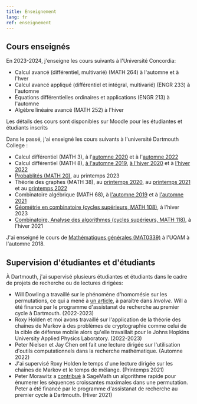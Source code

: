 ```yaml
---
title: Enseignement
lang: fr
ref: enseignement
---
```


## Cours enseignés
En 2023-2024, j'enseigne les cours suivants à l'Université Concordia:
 * Calcul avancé (différentiel, multivarié) (MATH 264) à l'automne et à l'hver
 * Calcul avancé appliqué (différentiel et intégral, multivarié) (ENGR 233) à l'automne
 * Équations différentielles ordinaires et applications (ENGR 213) à l'automne
 * Algèbre linéaire avancé (MATH 252) à l'hiver

Les détails des cours sont disponibles sur Moodle pour les étudiantes et étudiants inscrits

Dans le passé, j'ai enseigné les cours suivants à l'université Dartmouth College :
 * Calcul différentiel (MATH 3), à l'[automne 2020](https://math.dartmouth.edu/~m3f20) et à l'[automne 2022](https://canvas.dartmouth.edu/courses/54901)
 * Calcul différentiel (MATH 8), [à l'automne 2019](https://math.dartmouth.edu/~m8f19), [à l'hiver 2020](https://math.dartmouth.edu/~m8w20) et à [l'hiver 2022](https://canvas.dartmouth.edu/courses/50321/)
 * [Probablités (MATH 20)](https://canvas.dartmouth.edu/courses/58340), au printemps 2023
 * Théorie des graphes (MATH 38), au [printemps 2020](https://math.dartmouth.edu/~m38s20), au [printemps 2021](https://canvas.dartmouth.edu/courses/46201) et au [printemps 2022](https://canvas.dartmouth.edu/courses/52242/)
 * Combinatoire algébrique (MATH 68), à [l'automne 2019](https://math.dartmouth.edu/~m68f19) et à [l'automne 2021](https://math.dartmouth.edu/~m68f21)
 * [Géométrie en combinatoire (cycles supérieurs, MATH 108)](https://canvas.dartmouth.edu/courses/56422), à l'hiver 2023
 * [Combinatoire, Analyse des algorithmes (cycles supérieurs, MATH 118)](https://canvas.dartmouth.edu/courses/44288), à l'hiver 2021

J'ai enseigné le cours de [Mathématiques générales (MAT0339)](mat0339.html) à l'UQAM à l'automne 2018.


## Supervision d'étudiantes et d'étudiants

À Dartmouth, j'ai supervisé plusieurs étudiantes et étudiants dans le cadre de projets de recherche ou de lectures dirigées:
* Will Dowling a travaillé sur le phénomène d'homomésie sur les permutations, ce qui a mené à [un article](https://arxiv.org/abs/2312.02383), à paraître dans _Involve_. Will a été financé par le programme d'assistanat de recherche au premier cycle à Dartmouth. (2022-2023)
* Roxy Holden et moi avons travaillé sur l'application de la théorie des chaînes de Markov à des problèmes de cryptographie comme celui de la cible de défense mobile alors qu'elle travaillait pour le Johns Hopkins University Applied Physics Laboratory. (2022-2023)
* Peter Nielsen et Jay Chen ont fait une lecture dirigée sur l'utilisation d'outils computationnels dans la recherche mathématique. (Automne 2022)
* J'ai supervisé Roxy Holden le temps d'une lecture dirigée sur les chaînes de Markov et le temps de mélange. (Printemps 2021)
* Peter Morawitz a [contribué](https://github.com/sagemath/sage/issues/31451) à SageMath un algorithme rapide pour énumerer les séquences croissantes maximales dans une permutation. Peter a été financé par le programme d'assistanat de recherche au premier cycle à Dartmouth. (Hiver 2021)

